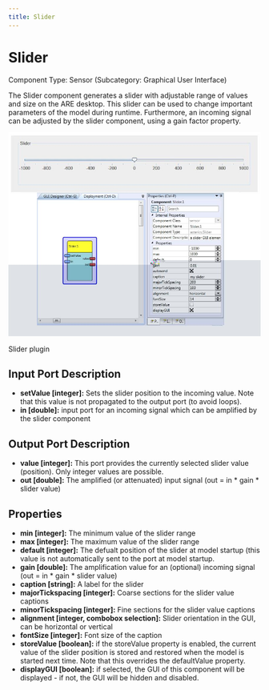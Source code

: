 ```yaml
---
title: Slider
---
```


# Slider

Component Type: Sensor (Subcategory: Graphical User Interface)

The Slider component generates a slider with adjustable range of values and size on the ARE desktop. This slider can be used to change important parameters of the model during runtime. Furthermore, an incoming signal can be adjusted by the slider component, using a gain factor property.

![Screenshot: Slider plugin](./img/Slider.jpg "Screenshot: Slider plugin")

Slider plugin

## Input Port Description

- **setValue \[integer\]:** Sets the slider position to the incoming value. Note that this value is not propagated to the output port (to avoid loops).
- **in \[double\]:** input port for an incoming signal which can be amplified by the slider component

## Output Port Description

- **value \[integer\]:** This port provides the currently selected slider value (position). Only integer values are possible.
- **out \[double\]:** The amplified (or attenuated) input signal (out = in \* gain \* slider value)

## Properties

- **min \[integer\]:** The minimum value of the slider range
- **max \[integer\]:** The maximum value of the slider range
- **default \[integer\]:** The defualt position of the slider at model startup (this value is not automatically sent to the port at model startup.
- **gain \[double\]:** The amplification value for an (optional) incoming signal (out = in \* gain \* slider value)
- **caption \[string\]:** A label for the slider
- **majorTickspacing \[integer\]:** Coarse sections for the slider value captions
- **minorTickspacing \[integer\]:** Fine sections for the slider value captions
- **alignment \[integer, combobox selection\]:** Slider orientation in the GUI, can be horizontal or vertical
- **fontSize \[integer\]:** Font size of the caption
- **storeValue \[boolean\]:** if the storeValue property is enabled, the current value of the slider position is stored and restored when the model is started next time. Note that this overrides the defaultValue property.
- **displayGUI \[boolean\]:** if selected, the GUI of this component will be displayed - if not, the GUI will be hidden and disabled.
